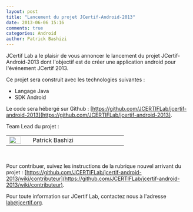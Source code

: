```yaml
---
layout: post
title: "Lancement du projet JCertif-Android-2013"
date: 2013-06-06 15:16
comments: true
categories: Android
author: Patrick Bashizi
---
```

JCertif Lab a le plaisir de vous annoncer le lancement du projet JCertif-Android-2013 dont l'objectif est de créer une application android pour l'événement JCertif 2013.

Ce projet sera construit avec les technologies suivantes :

* Langage Java
* SDK Android

Le code sera hébergé sur Github : [https://github.com/JCERTIFLab/jcertif-android-2013](https://github.com/JCERTIFLab/jcertif-android-2013).

Team Lead du projet : 

<table>
	<tr>
		<td width="15%"><img src="https://secure.gravatar.com/avatar/f288bb03b50fe2345b395d48744aa6e8?s=400&d=https://a248.e.akamai.net/assets.github.com%2Fimages%2Fgravatars%2Fgravatar-user-420.png" width="100%"/></td>
		<td width="5%"></td>
		<td width="80%">Patrick Bashizi</td>
	</tr>
</table>
<br/>

Pour contribuer, suivez les instructions de la rubrique nouvel arrivant du projet : [https://github.com/JCERTIFLab/jcertif-android-2013/wiki/contributeur](https://github.com/JCERTIFLab/jcertif-android-2013/wiki/contributeur).

Pour toute information sur JCertif Lab, contactez nous à l'adresse lab@jcertif.org.




